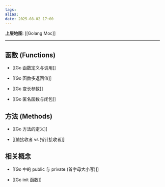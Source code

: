```yaml
---
tags: 
alias: 
date: 2025-08-02 17:00
---
```


**上层地图**: [[Golang Moc]]

---
## 函数 (Functions)

- [[Go 函数定义与调用]]

- [[Go 函数多返回值]]

- [[Go 变长参数]]

- [[Go 匿名函数与闭包]]

## 方法 (Methods)

- [[Go 方法的定义]]

- [[值接收者 vs 指针接收者]]

## 相关概念

- [[Go 中的 public 与 private (首字母大小写)]]

- [[Go init 函数]]